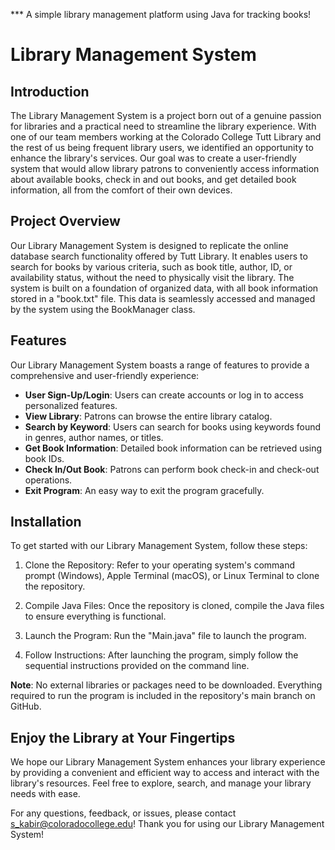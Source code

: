 *** A simple library management platform using Java for tracking books!

# Library Management System

## Introduction

The Library Management System is a project born out of a genuine passion for libraries and a practical need to streamline the library experience. With one of our team members working at the Colorado College Tutt Library and the rest of us being frequent library users, we identified an opportunity to enhance the library's services. Our goal was to create a user-friendly system that would allow library patrons to conveniently access information about available books, check in and out books, and get detailed book information, all from the comfort of their own devices.

## Project Overview

Our Library Management System is designed to replicate the online database search functionality offered by Tutt Library. It enables users to search for books by various criteria, such as book title, author, ID, or availability status, without the need to physically visit the library. The system is built on a foundation of organized data, with all book information stored in a "book.txt" file. This data is seamlessly accessed and managed by the system using the BookManager class.

## Features

Our Library Management System boasts a range of features to provide a comprehensive and user-friendly experience:

- **User Sign-Up/Login**: Users can create accounts or log in to access personalized features.
- **View Library**: Patrons can browse the entire library catalog.
- **Search by Keyword**: Users can search for books using keywords found in genres, author names, or titles.
- **Get Book Information**: Detailed book information can be retrieved using book IDs.
- **Check In/Out Book**: Patrons can perform book check-in and check-out operations.
- **Exit Program**: An easy way to exit the program gracefully.

## Installation

To get started with our Library Management System, follow these steps:

1. Clone the Repository: Refer to your operating system's command prompt (Windows), Apple Terminal (macOS), or Linux Terminal to clone the repository.

2. Compile Java Files: Once the repository is cloned, compile the Java files to ensure everything is functional.

3. Launch the Program: Run the "Main.java" file to launch the program.

4. Follow Instructions: After launching the program, simply follow the sequential instructions provided on the command line.

**Note**: No external libraries or packages need to be downloaded. Everything required to run the program is included in the repository's main branch on GitHub.

## Enjoy the Library at Your Fingertips

We hope our Library Management System enhances your library experience by providing a convenient and efficient way to access and interact with the library's resources. Feel free to explore, search, and manage your library needs with ease.

For any questions, feedback, or issues, please contact s_kabir@coloradocollege.edu!
Thank you for using our Library Management System!
